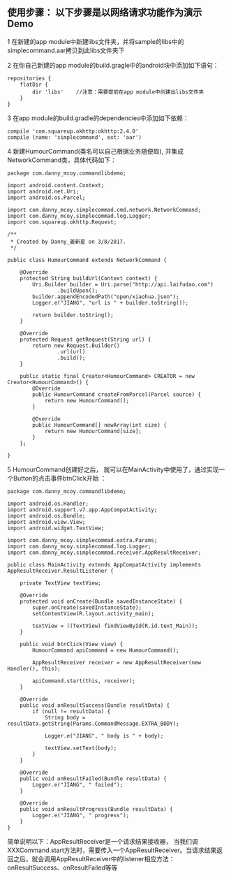 ## 使用步骤： 以下步骤是以网络请求功能作为演示Demo
1 在新建的app module中新建libs文件夹，并将sample的libs中的simplecommand.aar拷贝到此libs文件夹下

2 在你自己新建的app module的build.gragle中的android块中添加如下语句：

```
repositories {
    flatDir {
        dir 'libs'    //注意：需要提前在app module中创建出libs文件夹
    }
}
```

3 在app module的build.gradle的dependencies中添加如下依赖：

```
compile 'com.squareup.okhttp:okhttp:2.4.0'
compile (name: 'simplecommand', ext: 'aar')
```

4 新建HumourCommand(类名可以自己根据业务随便取), 并集成NetworkCommand类，具体代码如下：
```
package com.danny_mcoy.commandlibdemo;

import android.content.Context;
import android.net.Uri;
import android.os.Parcel;

import com.danny_mcoy.simplecommad.cmd.network.NetworkCommand;
import com.danny_mcoy.simplecommad.log.Logger;
import com.squareup.okhttp.Request;

/**
 * Created by Danny_姜新星 on 3/8/2017.
 */

public class HumourCommand extends NetworkCommand {

    @Override
    protected String buildUrl(Context context) {
        Uri.Builder builder = Uri.parse("http://api.laifudao.com")
                .buildUpon();
        builder.appendEncodedPath("open/xiaohua.json");
        Logger.e("JIANG", "url is " + builder.toString());

        return builder.toString();
    }

    @Override
    protected Request getRequest(String url) {
        return new Request.Builder()
                .url(url)
                .build();
    }

    public static final Creator<HumourCommand> CREATOR = new Creator<HumourCommand>() {
        @Override
        public HumourCommand createFromParcel(Parcel source) {
            return new HumourCommand();
        }

        @Override
        public HumourCommand[] newArray(int size) {
            return new HumourCommand[size];
        }
    };

}
```

5 HumourCommand创建好之后， 就可以在MainActivity中使用了，通过实现一个Button的点击事件btnClick开始 ：
```
package com.danny_mcoy.commandlibdemo;

import android.os.Handler;
import android.support.v7.app.AppCompatActivity;
import android.os.Bundle;
import android.view.View;
import android.widget.TextView;

import com.danny_mcoy.simplecommad.extra.Params;
import com.danny_mcoy.simplecommad.log.Logger;
import com.danny_mcoy.simplecommad.receiver.AppResultReceiver;

public class MainActivity extends AppCompatActivity implements AppResultReceiver.ResultListener {

    private TextView textView;

    @Override
    protected void onCreate(Bundle savedInstanceState) {
        super.onCreate(savedInstanceState);
        setContentView(R.layout.activity_main);

        textView = ((TextView) findViewById(R.id.text_Main));
    }

    public void btnClick(View view) {
        HumourCommand apiCommand = new HumourCommand();

        AppResultReceiver receiver = new AppResultReceiver(new Handler(), this);

        apiCommand.start(this, receiver);
    }

    @Override
    public void onResultSuccess(Bundle resultData) {
        if (null != resultData) {
            String body = resultData.getString(Params.CommandMessage.EXTRA_BODY);

            Logger.e("JIANG", " body is " + body);

            textView.setText(body);
        }
    }

    @Override
    public void onResultFailed(Bundle resultData) {
        Logger.e("JIANG", " failed");
    }

    @Override
    public void onResultProgress(Bundle resultData) {
        Logger.e("JIANG", " progress");
    }
}
```
简单说明以下：AppResultReceiver是一个请求结果接收器， 当我们调XXXCommand.start方法时，需要传入一个AppResultReceiver。当请求结果返回之后，就会调用AppResultReceiver中的listener相应方法：onResultSuccess、onResultFailed等等
